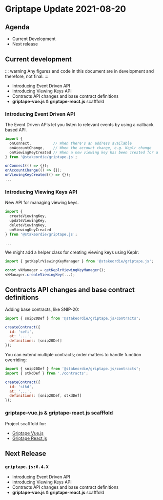 # Griptape Update 2021-08-20

## Agenda

- Current Development
- Next release

## Current development

::: warning
Any figures and code in this document are in development and therefore, not final.
:::

- Introducing Event Driven API
- Introducing Viewing Keys API
- Contracts API changes and base contract definitions
- **griptape-vue.js** & **griptape-react.js** scafffold

### Introducing Event Driven API

The Event Driven APIs let you listen to relevant events by using a callback based API.

```js
import {
  onConnect,          // When there's an address available
  onAccountChange,    // When the account change, e.g. Keplr change
  onViewingKeyCreated // When a new viewing key has been created for a contract
} from '@stakeordie/griptape.js';

onConnect(() => {});
onAccountChange(() => {});
onViewingKeyCreated(() => {});
...
```

### Introducing Viewing Keys API

New API for managing viewing keys.

```js
import {
  createViewingKey,
  updateViewingKey,
  deleteViewingKey,
  onViewingKeyCreated
} from '@stakeordie/griptape.js';

...
```

We might add a helper class for creating viewing keys using Keplr:

```js
import { getKeplrViewingKeyManager } from '@stakeordie/griptape.js';

const vkManager = getKeplrViewingKeyManager();
vkManager.createViewingKey(...);
```

## Contracts API changes and base contract definitions

Adding base contracts, like SNIP-20:

```js
import { snip20Def } from '@stakeordie/griptape.js/contracts';

createContract({
  id: 'sefi',
  at: '...',
  definitions: [snip20Def]
});
```

You can extend multiple contracts; order matters to handle function overriding:

```js
import { snip20Def } from '@stakeordie/griptape.js/contracts';
import { stkdDef } from './contracts';

createContract({
  id: 'stkd',
  at: '...',
  definitions: [snip20Def, stkdDef]
});
```

### griptape-vue.js & griptape-react.js scafffold

Project scafffold for:

- [Griptape Vue.js](https://github.com/stakeordie/griptape-vue.js)
- [Griptape React.js](https://github.com/stakeordie/griptape-react.js)

## Next Release

### `griptape.js:0.4.X`

- Introducing Event Driven API
- Introducing Viewing Keys API
- Contracts API changes and base contract definitions
- **griptape-vue.js** & **griptape-react.js** scafffold

